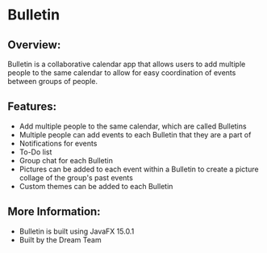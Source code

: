 # Bulletin

## Overview:
Bulletin is a collaborative calendar app that allows users to add multiple people to the same calendar to allow for easy coordination of events between groups of people.

## Features:
- Add multiple people to the same calendar, which are called Bulletins
- Multiple people can add events to each Bulletin that they are a part of
- Notifications for events
- To-Do list
- Group chat for each Bulletin
- Pictures can be added to each event within a Bulletin to create a picture collage of the group's past events
- Custom themes can be added to each Bulletin

## More Information:
- Bulletin is built using JavaFX 15.0.1
- Built by the Dream Team
